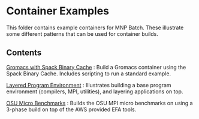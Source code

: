 # Container Examples

This folder contains example containers for MNP Batch.  These illustrate some different patterns that can be used for container builds.

## Contents

[Gromacs with Spack Binary Cache](/gromacs-spack-binary/)
: Build a Gromacs container using the Spack Binary Cache.  Includes scripting to run a standard example.

[Layered Program Environment](/layered-prgram-environment/)
: Illustrates building a base program environment (compilers, MPI, utilities), and layering applications on top.

[OSU Micro Benchmarks](/osu-micro-benchmarks/)
: Builds the OSU MPI micro benchmarks on using a 3-phase build on top of the AWS provided EFA tools.
